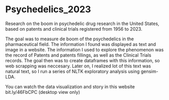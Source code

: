 # Psychedelics_2023
Research on the boom in psychedelic drug research in the United States, based on patents and clinical trials registered from 1956 to 2023.

The goal was to measure de boom of the psychedelics in the pharmaceutical field. The information I found was displayed as text and image in a website. The information I used to explore the phenomenon was the record of Patents and patents fillings, as well as the Clinical Trials records. The goal then was to create dataframes with this information, so web scrapping was neccesary. Later on, I realized lot of this text was natural text, so I run a series of NLTK exploratory analysis using gensim-LDA. 

You can watch the data visualization and story in this website bit.ly/46FbCPC  (desktop view only)
